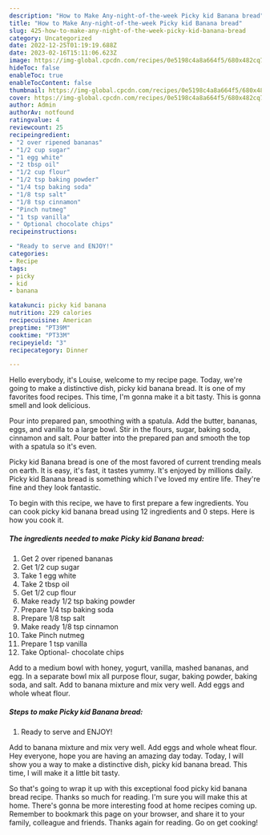 ```yaml
---
description: "How to Make Any-night-of-the-week Picky kid Banana bread"
title: "How to Make Any-night-of-the-week Picky kid Banana bread"
slug: 425-how-to-make-any-night-of-the-week-picky-kid-banana-bread
category: Uncategorized
date: 2022-12-25T01:19:19.688Z
date: 2023-02-16T15:11:06.623Z
image: https://img-global.cpcdn.com/recipes/0e5198c4a8a664f5/680x482cq70/picky-kid-banana-bread-recipe-main-photo.jpg
hideToc: false
enableToc: true
enableTocContent: false
thumbnail: https://img-global.cpcdn.com/recipes/0e5198c4a8a664f5/680x482cq70/picky-kid-banana-bread-recipe-main-photo.jpg
cover: https://img-global.cpcdn.com/recipes/0e5198c4a8a664f5/680x482cq70/picky-kid-banana-bread-recipe-main-photo.jpg
author: Admin
authorAv: notfound
ratingvalue: 4
reviewcount: 25
recipeingredient:
- "2 over ripened bananas"
- "1/2 cup sugar"
- "1 egg white"
- "2 tbsp oil"
- "1/2 cup flour"
- "1/2 tsp baking powder"
- "1/4 tsp baking soda"
- "1/8 tsp salt"
- "1/8 tsp cinnamon"
- "Pinch nutmeg"
- "1 tsp vanilla"
- " Optional chocolate chips"
recipeinstructions:

- "Ready to serve and ENJOY!"
categories:
- Recipe
tags:
- picky
- kid
- banana

katakunci: picky kid banana 
nutrition: 229 calories
recipecuisine: American
preptime: "PT39M"
cooktime: "PT33M"
recipeyield: "3"
recipecategory: Dinner

---
```



Hello everybody, it's Louise, welcome to my recipe page. Today, we're going to make a distinctive dish, picky kid banana bread. It is one of my favorites food recipes. This time, I'm gonna make it a bit tasty. This is gonna smell and look delicious.

Pour into prepared pan, smoothing with a spatula. Add the butter, bananas, eggs, and vanilla to a large bowl. Stir in the flours, sugar, baking soda, cinnamon and salt. Pour batter into the prepared pan and smooth the top with a spatula so it&#39;s even.

Picky kid Banana bread is one of the most favored of current trending meals on earth. It is easy, it's fast, it tastes yummy. It's enjoyed by millions daily. Picky kid Banana bread is something which I've loved my entire life. They're fine and they look fantastic.


To begin with this recipe, we have to first prepare a few ingredients. You can cook picky kid banana bread using 12 ingredients and 0 steps. Here is how you cook it.

<!--inarticleads1-->

##### The ingredients needed to make Picky kid Banana bread:

1. Get 2 over ripened bananas
1. Get 1/2 cup sugar
1. Take 1 egg white
1. Take 2 tbsp oil
1. Get 1/2 cup flour
1. Make ready 1/2 tsp baking powder
1. Prepare 1/4 tsp baking soda
1. Prepare 1/8 tsp salt
1. Make ready 1/8 tsp cinnamon
1. Take Pinch nutmeg
1. Prepare 1 tsp vanilla
1. Take  Optional- chocolate chips


Add to a medium bowl with honey, yogurt, vanilla, mashed bananas, and egg. In a separate bowl mix all purpose flour, sugar, baking powder, baking soda, and salt. Add to banana mixture and mix very well. Add eggs and whole wheat flour. 

<!--inarticleads2-->

##### Steps to make Picky kid Banana bread:


1. Ready to serve and ENJOY!

Add to banana mixture and mix very well. Add eggs and whole wheat flour. Hey everyone, hope you are having an amazing day today. Today, I will show you a way to make a distinctive dish, picky kid banana bread. This time, I will make it a little bit tasty. 

So that's going to wrap it up with this exceptional food picky kid banana bread recipe. Thanks so much for reading. I'm sure you will make this at home. There's gonna be more interesting food at home recipes coming up. Remember to bookmark this page on your browser, and share it to your family, colleague and friends. Thanks again for reading. Go on get cooking!
